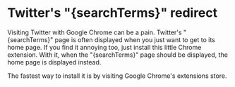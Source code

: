 Twitter's "{searchTerms}" redirect
===================

Visiting Twitter with Google Chrome can be a pain. 
Twitter's "{searchTerms}" page is often displayed when you just want to get to its home page. 
If you find it annoying too, just install this little Chrome extension. 
With it, when the "{searchTerms}" page should be displayed, the home page is displayed instead.

The fastest way to install it is by visiting Google Chrome's extensions store.
